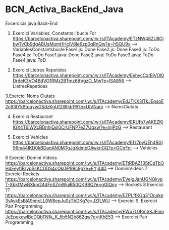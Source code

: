 # BCN_Activa_BackEnd_Java
Excercicis java Back-End

1. Exercici Variables, Constants i bucle For
https://barcelonactiva.sharepoint.com/:w:/s/ITAcademy/ETzNW48ZUIlOjbwTvCb9dgABUsMumHHclV8Ie6zp0qRnQw?e=hSQU9x
    --> VariablesConstantsbucle
Fase1.js: Done
Fase2.js: Done
Fase3.js: ToDo
Fase4.js: ToDo
Fase1.java: Done
Fase2.java: ToDo
Fase3.java: ToDo
Fase4.java: ToD

2. Exercici Lletres Repetides
https://barcelonactiva.sharepoint.com/:w:/s/ITAcademy/EehycCxtBiVOl0DrdeK3VO4BdVO1RMz2BTmz6ttVgzO_Mw?e=lSA856
    --> LletresRepetides

3.Exercici Noms Ciutats
https://barcelonactiva.sharepoint.com/:w:/s/ITAcademy/EdJTKX3iTkJEpsoE2c93IYkBtoqywDSdzKgUf2ll9jdrPA?e=UiVNam
    --> NomsCiutats
    
4. Exercici Restaurant
https://barcelonactiva.sharepoint.com/:w:/s/ITAcademy/ERUfb7yAKEZKjIGX4T6iWXcBDnhjQsl0CrUFNP7eZ7Uqxw?e=injPzG
    --> Restaurant

5. Exercici Vehicles
https://barcelonactiva.sharepoint.com/:w:/s/ITAcademy/Efz7pyQEh4RGj96m44IKD0kBDanAN0MTgJqXdmbDAwknGQ?e=GCgFni
    --> Vehicles
    
6 Exercici Domini Videos
https://barcelonactiva.sharepoint.com/:w:/s/ITAcademy/ETtRBAZ13StCqTbOHdEeyfIBrypSsKCDDS4cOk0jP99c9g?e=FYjd4D
    --> DominiVideos
7 Exercici Rockets
https://barcelonactiva.sharepoint.com/:w:/s/ITAcademy/EVejgJanUGNGkvpT-XbkfMwBXkm24dFnSZmWuiB50QKBBQ?e=gGIQny
    --> Rockets
8 Exercici ??
https://barcelonactiva.sharepoint.com/:w:/s/ITAcademy/EZPLffKGq31Ooqke3vAykEsBlA9nncLL0W8epJu0zTbDKg?e=JZfLWU
    --> Exercici
9. Exercici Pair Programming
https://barcelonactiva.sharepoint.com/:w:/s/ITAcademy/EWu7L0RmSKJFnmJuEpqkewIBcDQbTNfk_K_5b5N2h862gw?e=tKhE53
    --> Exercici Pair Programming


